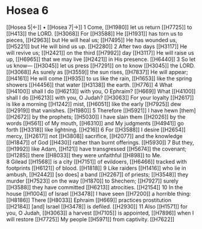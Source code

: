 # Hosea 6
[[Hosea 5|←]] • [[Hosea 7|→]]
1 Come, [[H1980]] let us return [[H7725]] to [[H413]] the LORD. [[H3068]] For [[H3588]] He [[H1931]] has torn us to pieces, [[H2963]] but He will heal us; [[H7495]] He has wounded us, [[H5221]] but He will bind us up. [[H2280]] 
2 After two days [[H3117]] He will revive us; [[H2421]] on the third [[H7992]] day [[H3117]] He will raise us up, [[H6965]] that we may live [[H2421]] in His presence. [[H6440]] 
3 So let us know— [[H3045]] let us press [[H7291]] on to know [[H3045]] the LORD. [[H3068]] As surely as [[H3559]] the sun rises, [[H7837]] He will appear; [[H4161]] He will come [[H935]] to us  like the rain, [[H1653]] like the spring showers [[H4456]] that water [[H3138]] the earth. [[H776]] 
4 What [[H4100]] shall I do [[H6213]] with you,  O Ephraim? [[H669]] What [[H4100]] shall I do [[H6213]] with you,  O Judah? [[H3063]] For your loyalty [[H2617]] is like a morning [[H1242]] mist, [[H6051]] like the early [[H7925]] dew [[H2919]] that vanishes. [[H1980]] 
5 Therefore [[H5921]] I have hewn [them] [[H2672]] by the prophets; [[H5030]] I have slain them [[H2026]] by the words [[H561]] of My mouth, [[H6310]] and My judgments [[H4941]] go forth [[H3318]] like lightning. [[H216]] 
6 For [[H3588]] I desire [[H2654]] mercy, [[H2617]] not [[H3808]] sacrifice, [[H2077]] and the knowledge [[H1847]] of God [[H430]] rather than burnt offerings. [[H5930]] 
7 But they, [[H1992]] like Adam, [[H121]] have transgressed [[H5674]] the covenant; [[H1285]] there [[H8033]] they were unfaithful [[H898]] to Me.  
8 Gilead [[H1568]] is a city [[H7151]] of evildoers, [[H6466]] tracked with footprints [[H6121]] of blood. [[H1818]] 
9 Like raiders [[H1416]] who lie in ambush, [[H2442]] [so does] a band [[H2267]] of priests; [[H3548]] they murder [[H7523]] on the way [[H1870]] to Shechem; [[H7927]] surely [[H3588]] they have committed [[H6213]] atrocities. [[H2154]] 
10 In the house [[H1004]] of Israel [[H3478]] I have seen [[H7200]] a horrible thing: [[H8186]] There [[H8033]] Ephraim [[H669]] practices prostitution [[H2184]] [and] Israel [[H3478]] is defiled. [[H2930]] 
11 Also [[H1571]] for you,  O Judah, [[H3063]] a harvest [[H7105]] is appointed, [[H7896]] when I will restore [[H7725]] My people [[H5971]] from captivity. [[H7622]] 
